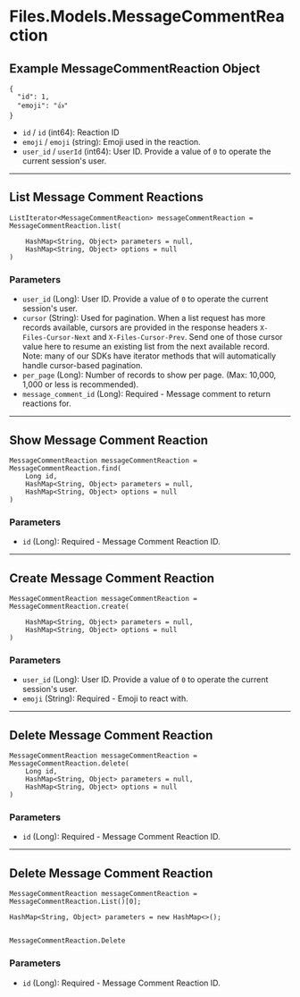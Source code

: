 # Files.Models.MessageCommentReaction

## Example MessageCommentReaction Object

```
{
  "id": 1,
  "emoji": "👍"
}
```

* `id` / `id`  (int64): Reaction ID
* `emoji` / `emoji`  (string): Emoji used in the reaction.
* `user_id` / `userId`  (int64): User ID.  Provide a value of `0` to operate the current session's user.


---

## List Message Comment Reactions

```
ListIterator<MessageCommentReaction> messageCommentReaction = MessageCommentReaction.list(
    
    HashMap<String, Object> parameters = null,
    HashMap<String, Object> options = null
)
```

### Parameters

* `user_id` (Long): User ID.  Provide a value of `0` to operate the current session's user.
* `cursor` (String): Used for pagination.  When a list request has more records available, cursors are provided in the response headers `X-Files-Cursor-Next` and `X-Files-Cursor-Prev`.  Send one of those cursor value here to resume an existing list from the next available record.  Note: many of our SDKs have iterator methods that will automatically handle cursor-based pagination.
* `per_page` (Long): Number of records to show per page.  (Max: 10,000, 1,000 or less is recommended).
* `message_comment_id` (Long): Required - Message comment to return reactions for.


---

## Show Message Comment Reaction

```
MessageCommentReaction messageCommentReaction = MessageCommentReaction.find(
    Long id, 
    HashMap<String, Object> parameters = null,
    HashMap<String, Object> options = null
)
```

### Parameters

* `id` (Long): Required - Message Comment Reaction ID.


---

## Create Message Comment Reaction

```
MessageCommentReaction messageCommentReaction = MessageCommentReaction.create(
    
    HashMap<String, Object> parameters = null,
    HashMap<String, Object> options = null
)
```

### Parameters

* `user_id` (Long): User ID.  Provide a value of `0` to operate the current session's user.
* `emoji` (String): Required - Emoji to react with.


---

## Delete Message Comment Reaction

```
MessageCommentReaction messageCommentReaction = MessageCommentReaction.delete(
    Long id, 
    HashMap<String, Object> parameters = null,
    HashMap<String, Object> options = null
)
```

### Parameters

* `id` (Long): Required - Message Comment Reaction ID.


---

## Delete Message Comment Reaction

```
MessageCommentReaction messageCommentReaction = MessageCommentReaction.List()[0];

HashMap<String, Object> parameters = new HashMap<>();


MessageCommentReaction.Delete
```

### Parameters

* `id` (Long): Required - Message Comment Reaction ID.
